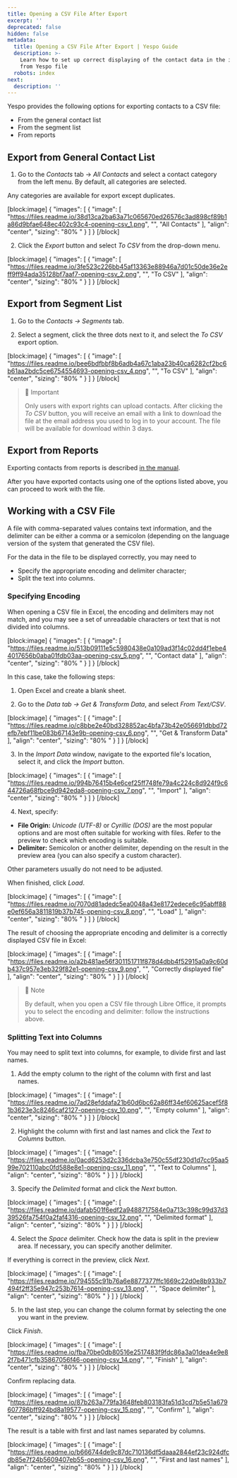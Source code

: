 ```yaml
---
title: Opening a CSV File After Export
excerpt: ''
deprecated: false
hidden: false
metadata:
  title: Opening a CSV File After Export | Yespo Guide
  description: >-
    Learn how to set up correct displaying of the contact data in the imported
    from Yespo file
  robots: index
next:
  description: ''
---
```

Yespo provides the following options for exporting contacts to a CSV file:

- From the general contact list
- From the segment list
- From reports

## Export from General Contact List

1. Go to the _Contacts_ tab → _All Contacts_ and select a contact category from the left menu. By default, all categories are selected.

Any categories are available for export except duplicates.

[block:image]
{
  "images": [
    {
      "image": [
        "https://files.readme.io/38d13ca2ba63a71c065670ed26576c3ad898cf89b1a86d9bfae648ec402c93c4-opening-csv_1.png",
        "",
        "All Contacts"
      ],
      "align": "center",
      "sizing": "80% "
    }
  ]
}
[/block]


2. Click the _Export_ button and select _To CSV_ from the drop-down menu.

[block:image]
{
  "images": [
    {
      "image": [
        "https://files.readme.io/3fe523c226bb45af13363e88946a7d01c50de36e2eff9ff94ada35128bf7aaf7-opening-csv_2.png",
        "",
        "To CSV"
      ],
      "align": "center",
      "sizing": "80% "
    }
  ]
}
[/block]


## Export from Segment List

1. Go to the _Contacts → Segments_ tab.

2. Select a segment, click the three dots next to it, and select the _To CSV_ export option.

[block:image]
{
  "images": [
    {
      "image": [
        "https://files.readme.io/bee6bdfbbf8b6adb4a67c1aba23b40ca6282cf2bc6b61aa2bdc5ce6754554693-opening-csv_4.png",
        "",
        "To CSV"
      ],
      "align": "center",
      "sizing": "80% "
    }
  ]
}
[/block]


> 📘 Important
> 
> Only users with export rights can upload contacts. After clicking the _To CSV_ button, you will receive an email with a link to download the file at the email address you used to log in to your account. The file will be available for download within 3 days.

## Export from Reports

Exporting contacts from reports is described [in the manual](https://docs.yespo.io/docs/exporting-subscriber-groups-reports).

After you have exported contacts using one of the options listed above, you can proceed to work with the file.

## Working with a CSV File

A file with comma-separated values contains text information, and the delimiter can be either a comma or a semicolon (depending on the language version of the system that generated the CSV file).

For the data in the file to be displayed correctly, you may need to

- Specify the appropriate encoding and delimiter character;
- Split the text into columns.

### Specifying Encoding

When opening a CSV file in Excel, the encoding and delimiters may not match, and you may see a set of unreadable characters or text that is not divided into columns.

[block:image]
{
  "images": [
    {
      "image": [
        "https://files.readme.io/513b09111e5c5980438e0a109ad3f14c02dd4f1ebe44017656b0aba01fdb03aa-opening-csv_5.png",
        "",
        "Contact data"
      ],
      "align": "center",
      "sizing": "80% "
    }
  ]
}
[/block]


In this case, take the following steps:

1. Open Excel and create a blank sheet.

2. Go to the _Data tab → Get & Transform Data_, and select _From Text/CSV_.

[block:image]
{
  "images": [
    {
      "image": [
        "https://files.readme.io/c8bbe2e40bd328852ac4bfa73b42e056691dbbd72efb7ebf11be083b67143e9b-opening-csv_6.png",
        "",
        "Get & Transform Data"
      ],
      "align": "center",
      "sizing": "80% "
    }
  ]
}
[/block]


3. In the _Import Data_ window, navigate to the exported file's location, select it, and click the _Import_ button.

[block:image]
{
  "images": [
    {
      "image": [
        "https://files.readme.io/994b76415b4e6cef25ff748fe79a4c224c8d924f9c644726a68fbce9d942eda8-opening-csv_7.png",
        "",
        "Import"
      ],
      "align": "center",
      "sizing": "80% "
    }
  ]
}
[/block]


4. Next, specify:

- **File Origin:** _Unicode (UTF-8)_ or _Cyrillic (DOS)_ are the most popular options and are most often suitable for working with files. Refer to the preview to check which encoding is suitable.
- **Delimiter:** Semicolon or another delimiter, depending on the result in the preview area (you can also specify a custom character).

Other parameters usually do not need to be adjusted.

When finished, click _Load_.

[block:image]
{
  "images": [
    {
      "image": [
        "https://files.readme.io/7070d81adedc5ea0048a43e8172edece6c95abff88e0ef656a3811819b37b745-opening-csv_8.png",
        "",
        "Load"
      ],
      "align": "center",
      "sizing": "80% "
    }
  ]
}
[/block]


The result of choosing the appropriate encoding and delimiter is a correctly displayed CSV file in Excel:

[block:image]
{
  "images": [
    {
      "image": [
        "https://files.readme.io/a2b481ae56f301151711f878d4dbb4f52915a0a9c60db437c957e3eb329f82e1-opening-csv_9.png",
        "",
        "Correctly displayed file"
      ],
      "align": "center",
      "sizing": "80% "
    }
  ]
}
[/block]


> 📘 Note
> 
> By default, when you open a CSV file through Libre Office, it prompts you to select the encoding and delimiter: follow the instructions above.

### Splitting Text into Columns

You may need to split text into columns, for example, to divide first and last names.

1. Add the empty column to the right of the column with first and last names.

[block:image]
{
  "images": [
    {
      "image": [
        "https://files.readme.io/7ad28efddafa21b60d6bc62a86ff34ef60625acef5f81b3623e3c8246caf2127-opening-csv_10.png",
        "",
        "Empty column"
      ],
      "align": "center",
      "sizing": "80% "
    }
  ]
}
[/block]


2. Highlight the column with first and last names and click the _Text to Columns_ button.

[block:image]
{
  "images": [
    {
      "image": [
        "https://files.readme.io/0acd6253d2c336dcba3e750c55df230d1d7cc95aa599e702110abc0fd588e8e1-opening-csv_11.png",
        "",
        "Text to Columns"
      ],
      "align": "center",
      "sizing": "80% "
    }
  ]
}
[/block]


3. Specify the _Delimited_ format and click the _Next_ button.

[block:image]
{
  "images": [
    {
      "image": [
        "https://files.readme.io/dafab501f6edf2a9488717584e0a713c398c99d37d339526fa754f0a2faf4316-opening-csv_12.png",
        "",
        "Delimited format"
      ],
      "align": "center",
      "sizing": "80% "
    }
  ]
}
[/block]


4. Select the _Space_ delimiter. Check how the data is split in the preview area. If necessary, you can specify another delimiter.

If everything is correct in the preview, click _Next_.

[block:image]
{
  "images": [
    {
      "image": [
        "https://files.readme.io/794555c91b76a6e8877377ffc1669c22d0e8b933b7494f2ff35e947c253b7614-opening-csv_13.png",
        "",
        "Space delimiter"
      ],
      "align": "center",
      "sizing": "80% "
    }
  ]
}
[/block]


5. In the last step, you can change the column format by selecting the one you want in the preview.

Click _Finish_. 

[block:image]
{
  "images": [
    {
      "image": [
        "https://files.readme.io/fba70be0db80516e2517483f9fdc86a3a01dea4e9e82f7b471cfb35867056f46-opening-csv_14.png",
        "",
        "Finish"
      ],
      "align": "center",
      "sizing": "80% "
    }
  ]
}
[/block]


Confirm replacing data.

[block:image]
{
  "images": [
    {
      "image": [
        "https://files.readme.io/87b263a779fa3648feb803183fa51d3cd7b5e51a679607786bff924bd8a19577-opening-csv_15.png",
        "",
        "Confirm"
      ],
      "align": "center",
      "sizing": "80% "
    }
  ]
}
[/block]


The result is a table with first and last names separated by columns.

[block:image]
{
  "images": [
    {
      "image": [
        "https://files.readme.io/b666744de9c87dc710136df5daaa2844ef23c924dfcdb85e7f24b5609407eb55-opening-csv_16.png",
        "",
        "First and last names"
      ],
      "align": "center",
      "sizing": "80% "
    }
  ]
}
[/block]